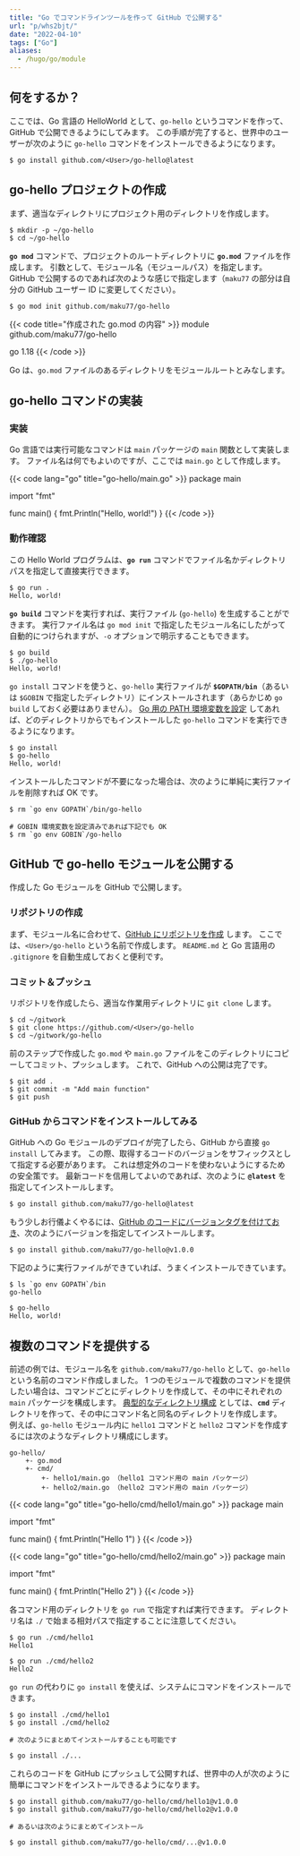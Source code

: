 ```yaml
---
title: "Go でコマンドラインツールを作って GitHub で公開する"
url: "p/whs2bjt/"
date: "2022-04-10"
tags: ["Go"]
aliases:
  - /hugo/go/module
---
```


何をするか？
----

ここでは、Go 言語の HelloWorld として、`go-hello` というコマンドを作って、GitHub で公開できるようにしてみます。
この手順が完了すると、世界中のユーザーが次のように `go-hello` コマンドをインストールできるようになります。

```console
$ go install github.com/<User>/go-hello@latest
```


go-hello プロジェクトの作成
----

まず、適当なディレクトリにプロジェクト用のディレクトリを作成します。

```console
$ mkdir -p ~/go-hello
$ cd ~/go-hello
```

__`go mod`__ コマンドで、プロジェクトのルートディレクトリに __`go.mod`__ ファイルを作成します。
引数として、モジュール名（モジュールパス）を指定します。
GitHub で公開するのであれば次のような感じで指定します（`maku77` の部分は自分の GitHub ユーザー ID に変更してください）。

```console
$ go mod init github.com/maku77/go-hello
```

{{< code title="作成された go.mod の内容" >}}
module github.com/maku77/go-hello

go 1.18
{{< /code >}}

Go は、`go.mod` ファイルのあるディレクトリをモジュールルートとみなします。


go-hello コマンドの実装
----

### 実装

Go 言語では実行可能なコマンドは `main` パッケージの `main` 関数として実装します。
ファイル名は何でもよいのですが、ここでは `main.go` として作成します。

{{< code lang="go" title="go-hello/main.go" >}}
package main

import "fmt"

func main() {
	fmt.Println("Hello, world!")
}
{{< /code >}}

### 動作確認

この Hello World プログラムは、__`go run`__ コマンドでファイル名かディレクトリパスを指定して直接実行できます。

```console
$ go run .
Hello, world!
```

__`go build`__ コマンドを実行すれば、実行ファイル (`go-hello`) を生成することができます。
実行ファイル名は `go mod init` で指定したモジュール名にしたがって自動的につけられますが、`-o` オプションで明示することもできます。

```console
$ go build
$ ./go-hello
Hello, world!
```

`go install` コマンドを使うと、`go-hello` 実行ファイルが __`$GOPATH/bin`__（あるいは `$GOBIN` で指定したディレクトリ）にインストールされます（あらかじめ `go build` しておく必要はありません）。
[Go 用の PATH 環境変数を設定](/p/s258beh/) してあれば、どのディレクトリからでもインストールした `go-hello` コマンドを実行できるようになります。

```console
$ go install
$ go-hello
Hello, world!
```

インストールしたコマンドが不要になった場合は、次のように単純に実行ファイルを削除すれば OK です。

```console
$ rm `go env GOPATH`/bin/go-hello

# GOBIN 環境変数を設定済みであれば下記でも OK
$ rm `go env GOBIN`/go-hello
```


GitHub で go-hello モジュールを公開する
----

作成した Go モジュールを GitHub で公開します。

### リポジトリの作成

まず、モジュール名に合わせて、[GitHub にリポジトリを作成](https://github.com/new) します。
ここでは、`<User>/go-hello` という名前で作成します。
`README.md` と Go 言語用の `.gitignore` を自動生成しておくと便利です。

### コミット＆プッシュ

リポジトリを作成したら、適当な作業用ディレクトリに `git clone` します。

```console
$ cd ~/gitwork
$ git clone https://github.com/<User>/go-hello
$ cd ~/gitwork/go-hello
```

前のステップで作成した `go.mod` や `main.go` ファイルをこのディレクトリにコピーしてコミット、プッシュします。
これで、GitHub への公開は完了です。

```console
$ git add .
$ git commit -m "Add main function"
$ git push
```

### GitHub からコマンドをインストールしてみる

GitHub への Go モジュールのデプロイが完了したら、GitHub から直接 `go install` してみます。
この際、取得するコードのバージョンをサフィックスとして指定する必要があります。
これは想定外のコードを使わないようにするための安全策です。
最新コードを信用してよいのであれば、次のように __`@latest`__ を指定してインストールします。

```console
$ go install github.com/maku77/go-hello@latest
```

もう少しお行儀よくやるには、[GitHub のコードにバージョンタグを付けておき](/p/y2cmv5d/)、次のようにバージョンを指定してインストールします。

```console
$ go install github.com/maku77/go-hello@v1.0.0
```

下記のように実行ファイルができていれば、うまくインストールできています。

```console
$ ls `go env GOPATH`/bin
go-hello

$ go-hello
Hello, world!
```


複数のコマンドを提供する
----

前述の例では、モジュール名を `github.com/maku77/go-hello` として、`go-hello` という名前のコマンド作成しました。
1 つのモジュールで複数のコマンドを提供したい場合は、コマンドごとにディレクトリを作成して、その中にそれぞれの `main` パッケージを構成します。
[典型的なディレクトリ構成](https://github.com/golang-standards/project-layout/blob/master/README.md) としては、__`cmd`__ ディレクトリを作って、その中にコマンド名と同名のディレクトリを作成します。
例えば、`go-hello` モジュール内に `hello1` コマンドと `hello2` コマンドを作成するには次のようなディレクトリ構成にします。

```
go-hello/
    +- go.mod
    +- cmd/
        +- hello1/main.go （hello1 コマンド用の main パッケージ）
        +- hello2/main.go （hello2 コマンド用の main パッケージ）
```

{{< code lang="go" title="go-hello/cmd/hello1/main.go" >}}
package main

import "fmt"

func main() {
	fmt.Println("Hello 1")
}
{{< /code >}}

{{< code lang="go" title="go-hello/cmd/hello2/main.go" >}}
package main

import "fmt"

func main() {
	fmt.Println("Hello 2")
}
{{< /code >}}

各コマンド用のディレクトリを `go run` で指定すれば実行できます。
ディレクトリ名は `./` で始まる相対パスで指定することに注意してください。

```console
$ go run ./cmd/hello1
Hello1

$ go run ./cmd/hello2
Hello2
```

`go run` の代わりに `go install` を使えば、システムにコマンドをインストールできます。

```console
$ go install ./cmd/hello1
$ go install ./cmd/hello2

# 次のようにまとめてインストールすることも可能です

$ go install ./...
```

これらのコードを GitHub にプッシュして公開すれば、世界中の人が次のように簡単にコマンドをインストールできるようになります。

```console
$ go install github.com/maku77/go-hello/cmd/hello1@v1.0.0
$ go install github.com/maku77/go-hello/cmd/hello2@v1.0.0

# あるいは次のようにまとめてインストール

$ go install github.com/maku77/go-hello/cmd/...@v1.0.0
```

